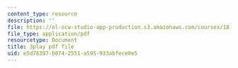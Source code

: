 ```yaml
---
content_type: resource
description: ''
file: https://ol-ocw-studio-app-production.s3.amazonaws.com/courses/18-01sc-single-variable-calculus-fall-2010/e5d78397b0742551a595933abfece0e5_tMVwXglUp60.pdf
file_type: application/pdf
resourcetype: Document
title: 3play pdf file
uid: e5d78397-b074-2551-a595-933abfece0e5
---
```

